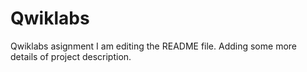 # Qwiklabs
Qwiklabs asignment 
I am editing the README file. Adding some more details of project description. 

